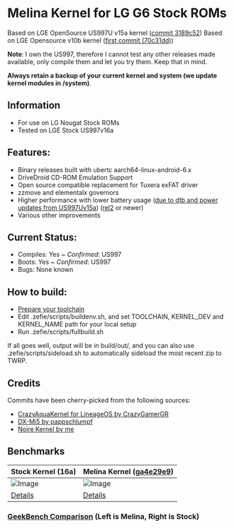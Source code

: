 # Melina Kernel for LG G6 Stock ROMs

Based on LGE OpenSource US997U v15a kernel ([commit 3189c52](https://github.com/zefie/lge_g6_melina_kernel/tree/3189c52e67deebe6c466ab09e11c5a9d64781c20))
Based on LGE Opensource v10b kernel ([first commit (70c31dd)](https://github.com/zefie/lge_g6_melina_kernel/tree/70c31dde4f4575255d7aadf2f626d50e2c36d25a))

**Note**: I own the US997, therefore I cannot test any other releases made available,
only compile them and let you try them. Keep that in mind.

**Always retain a backup of your current kernel and system (we update kernel modules in /system)**.

## Information

 * For use on LG Nougat Stock ROMs
 * Tested on LGE Stock US997v16a
 
## Features:

 * Binary releases built with ubertc aarch64-linux-android-6.x
 * DriveDroid CD-ROM Emulation Support
 * Open source compatible replacement for Tuxera exFAT driver
 * zzmove and elementalx governors
 * Higher performance with lower battery usage ([due to dtb and power updates from US997Uv15a](https://github.com/zefie/lge_g6_melina_kernel/tree/3189c52e67deebe6c466ab09e11c5a9d64781c20)) ([rel2](https://github.com/zefie/lge_g6_melina_kernel/releases/tag/rel2) or newer)
 * Various other improvements

## Current Status:

 * Compiles: Yes ~ *Confirmed*: US997
 * Boots: Yes ~ *Confirmed*: US997
 * Bugs: None known

## How to build:

 * [Prepare your toolchain](ubertc-guide.md)
 * Edit .zefie/scripts/buildenv.sh, and set TOOLCHAIN, KERNEL_DEV and KERNEL_NAME path for your local setup
 * Run .zefie/scripts/fullbuild.sh

If all goes well, output will be in build/out/,
and you can also use .zefie/scripts/sideload.sh to automatically sideload the most recent zip to TWRP.

## Credits

 Commits have been cherry-picked from the following sources:

 * [CrazyAquaKernel for LineageOS by CrazyGamerGR](https://github.com/CrazyGamerGR/CrazyAquaKernel-g5-g6-los-nougat)
 * [DX-Mi5 by pappschlumpf](https://github.com/pappschlumpf/DX-Mi5)
 * [Noire Kernel by me](https://git.zefie.net/zefie/android_kernel_samsung_msm8916)


## Benchmarks

Stock Kernel (16a) | Melina Kernel ([ga4e29e9](https://github.com/zefie/lge_g6_melina_kernel/tree/a4e29e906665a3062bd4d6a0d6fffcb912f403cd))
--- | ---
![Image](https://github.com/zefie/lge_g6_kernel_scripts/raw/us997-7.0/benchmarks/stock_lge_16a_kernel.jpg) | ![Image](https://github.com/zefie/lge_g6_kernel_scripts/raw/us997-7.0/benchmarks/melina_kernel_ga4e29e9.jpg)
[Details](http://browser.geekbench.com/v4/cpu/5472375) | [Details](http://browser.geekbench.com/v4/cpu/5472792)

### [GeekBench Comparison](http://browser.geekbench.com/v4/cpu/compare/5472792?baseline=5472375) (Left is Melina, Right is Stock)
